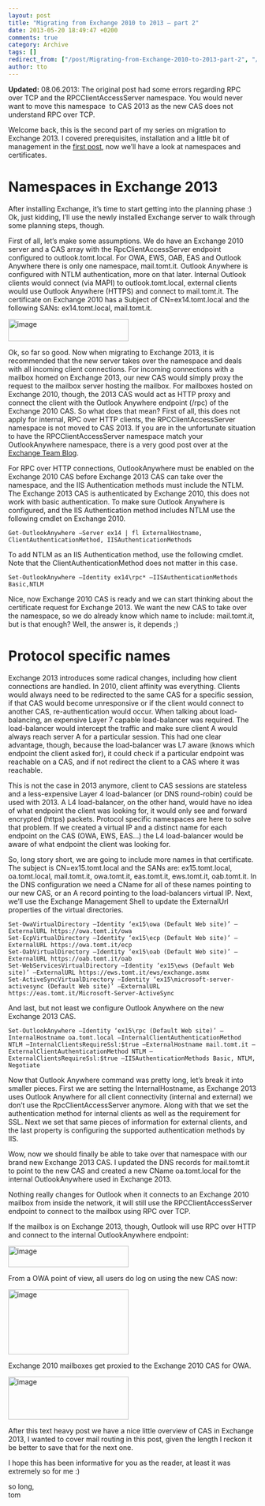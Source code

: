 ```yaml
---
layout: post
title: "Migrating from Exchange 2010 to 2013 – part 2"
date: 2013-05-20 18:49:47 +0200
comments: true
category: Archive
tags: []
redirect_from: ["/post/Migrating-from-Exchange-2010-to-2013-part-2", "/post/migrating-from-exchange-2010-to-2013-part-2"]
author: tto
---
```

<!-- more -->
<p><strong>Updated:</strong> 08.06.2013: The original post had some errors regarding RPC over TCP and the RPCClientAccessServer namespace. You would never want to move this namespace&#160; to CAS 2013 as the new CAS does not understand RPC over TCP.</p>  <p>Welcome back, this is the second part of my series on migration to Exchange 2013. I covered prerequisites, installation and a little bit of management in the <a href="/post/Migrating-from-Exchange-2010-to-2013-part-1.aspx">first post</a>, now we’ll have a look at namespaces and certificates.</p>  <h1>Namespaces in Exchange 2013</h1>  <p>After installing Exchange, it’s time to start getting into the planning phase :) Ok, just kidding, I’ll use the newly installed Exchange server to walk through some planning steps, though.</p>  <p>First of all, let’s make some assumptions. We do have an Exchange 2010 server and a CAS array with the RpcClientAccessServer endpoint configured to outlook.tomt.local. For OWA, EWS, OAB, EAS and Outlook Anywhere there is only one namespace, mail.tomt.it. Outlook Anywhere is configured with NTLM authentication, more on that later. Internal Outlook clients would connect (via MAPI) to outlook.tomt.local, external clients would use Outlook Anywhere (HTTPS) and connect to mail.tomt.it. The certificate on Exchange 2010 has a Subject of CN=ex14.tomt.local and the following SANs: ex14.tomt.local, mail.tomt.it.</p>  <p><a href="/assets/archive/image_505.png"><img title="image" style="border-left-width: 0px; border-right-width: 0px; border-bottom-width: 0px; display: inline; border-top-width: 0px" border="0" alt="image" src="/assets/archive/image_thumb_503.png" width="244" height="45" /></a> </p>  <p>Ok, so far so good. Now when migrating to Exchange 2013, it is recommended that the new server takes over the namespace and deals with all incoming client connections. For incoming connections with a mailbox homed on Exchange 2013, our new CAS would simply proxy the request to the mailbox server hosting the mailbox. For mailboxes hosted on Exchange 2010, though, the 2013 CAS would act as HTTP proxy and connect the client with the Outlook Anywhere endpoint (/rpc) of the Exchange 2010 CAS. So what does that mean? First of all, this does not apply for internal, RPC over HTTP clients, the RPCClientAccessServer namespace is not moved to CAS 2013. If you are in the unfortunate situation to have the RPCClientAccessServer namespace match your OutlookAnywhere namespace, there is a very good post over at the <a href="http://blogs.technet.com/b/exchange/archive/2013/05/23/ambiguous-urls-and-their-effect-on-exchange-2010-to-exchange-2013-migrations.aspx" target="_blank">Exchange Team Blog</a>.</p>  <p>For RPC over HTTP connections, OutlookAnywhere must be enabled on the Exchange 2010 CAS before Exchange 2013 CAS can take over the namespace, and the IIS Authentication methods must include the NTLM. The Exchange 2013 CAS is authenticated by Exchange 2010, this does not work with basic authentication. To make sure Outlook Anywhere is configured, and the IIS Authentication method includes NTLM use the following cmdlet on Exchange 2010.</p>  <p><code>Get-OutlookAnywhere –Server ex14 | fl ExternalHostname, ClientAuthenticationMethod, IISAuthenticationMethods</code></p>  <p>To add NTLM as an IIS Authentication method, use the following cmdlet. Note that the ClientAuthenticationMethod does not matter in this case.</p>  <p><code>Set-OutlookAnywhere –Identity ex14\rpc* –IISAuthenticationMethods Basic,NTLM</code></p>  <p>Nice, now Exchange 2010 CAS is ready and we can start thinking about the certificate request for Exchange 2013. We want the new CAS to take over the namespace, so we do already know which name to include: mail.tomt.it, but is that enough? Well, the answer is, it depends ;)</p>  <h1>Protocol specific names</h1>  <p>Exchange 2013 introduces some radical changes, including how client connections are handled. In 2010, client affinity was everything. Clients would always need to be redirected to the same CAS for a specific session, if that CAS would become unresponsive or if the client would connect to another CAS, re-authentication would occur. When talking about load-balancing, an expensive Layer 7 capable load-balancer was required. The load-balancer would intercept the traffic and make sure client A would always reach server A for a particular session. This had one clear advantage, though, because the load-balancer was L7 aware (knows which endpoint the client asked for), it could check if a particular endpoint was reachable on a CAS, and if not redirect the client to a CAS where it was reachable. </p>  <p>This is not the case in 2013 anymore, client to CAS sessions are stateless and a less-expensive Layer 4 load-balancer (or DNS round-robin) could be used with 2013. A L4 load-balancer, on the other hand, would have no idea of what endpoint the client was looking for, it would only see and forward encrypted (https) packets. Protocol specific namespaces are here to solve that problem. If we created a virtual IP and a distinct name for each endpoint on the CAS (OWA, EWS, EAS…) the L4 load-balancer would be aware of what endpoint the client was looking for.</p>  <p>So, long story short, we are going to include more names in that certificate. The subject is CN=ex15.tomt.local and the SANs are: ex15.tomt.local, oa.tomt.local, mail.tomt.it, owa.tomt.it, eas.tomt.it, ews.tomt.it, oab.tomt.it. In the DNS configuration we need a CName for all of these names pointing to our new CAS, or an A record pointing to the load-balancers virtual IP. Next, we’ll use the Exchange Management Shell to update the ExternalUrl properties of the virtual directories.</p>  <p><code>Set-OwaVirtualDirectory –Identity ‘ex15\owa (Default Web site)’ –ExternalURL https://owa.tomt.it/owa      <br />Set-EcpVirtualDirectory –Identity ‘ex15\ecp (Default Web site)’ –ExternalURL https://owa.tomt.it/ecp       <br />Set-OabVirtualDirectory –Identity ‘ex15\oab (Default Web site)’ –ExternalURL https://oab.tomt.it/oab       <br />Set-WebServicesVirtualDirectory –Identity ‘ex15\ews (Default Web site)’ –ExternalURL https://ews.tomt.it/ews/exchange.asmx       <br />Set-ActiveSyncVirtualDirectory –Identity ‘ex15\microsoft-server-activesync (Default Web site)’ –ExternalURL https://eas.tomt.it/Microsoft-Server-ActiveSync</code></p>  <p>And last, but not least we configure Outlook Anywhere on the new Exchange 2013 CAS.</p>  <p><code>Set-OutlookAnywhere –Identity ‘ex15\rpc (Default Web site)’ –InternalHostname oa.tomt.local –InternalClientAuthenticationMethod NTLM –InternalClientsRequireSsl:$true –ExternalHostname mail.tomt.it –ExternalClientAuthenticationMethod NTLM –ExternalClientsRequireSsl:$true –IISAuthenticationMethods Basic, NTLM, Negotiate</code></p>  <p>Now that Outlook Anywhere command was pretty long, let’s break it into smaller pieces. First we are setting the InternalHostname, as Exchange 2013 uses Outlook Anywhere for all client connectivity (internal and external) we don’t use the RpcClientAccessServer anymore. Along with that we set the authentication method for internal clients as well as the requirement for SSL. Next we set that same pieces of information for external clients, and the last property is configuring the supported authentication methods by IIS.</p>  <p>Wow, now we should finally be able to take over that namespace with our brand new Exchange 2013 CAS. I updated the DNS records for mail.tomt.it to point to the new CAS and created a new CName oa.tomt.local for the internal OutlookAnywhere used in Exchange 2013. </p>  <p>Nothing really changes for Outlook when it connects to an Exchange 2010 mailbox from inside the network, it will still use the RPCClientAccessServer endpoint to connect to the mailbox using RPC over TCP.</p>  <p>If the mailbox is on Exchange 2013, though, Outlook will use RPC over HTTP and connect to the internal OutlookAnywhere endpoint:</p>  <p><a href="/assets/archive/image_533.png"><img title="image" style="border-top: 0px; border-right: 0px; border-bottom: 0px; border-left: 0px; display: inline" border="0" alt="image" src="/assets/archive/image_thumb_531.png" width="244" height="43" /></a> </p>  <p>From a OWA point of view, all users do log on using the new CAS now:</p>  <p><a href="/assets/archive/image_508.png"><img title="image" style="border-left-width: 0px; border-right-width: 0px; border-bottom-width: 0px; display: inline; border-top-width: 0px" border="0" alt="image" src="/assets/archive/image_thumb_506.png" width="244" height="132" /></a></p>  <p>Exchange 2010 mailboxes get proxied to the Exchange 2010 CAS for OWA.</p>  <p><a href="/assets/archive/image_509.png"><img title="image" style="border-left-width: 0px; border-right-width: 0px; border-bottom-width: 0px; display: inline; border-top-width: 0px" border="0" alt="image" src="/assets/archive/image_thumb_507.png" width="244" height="87" /></a> </p>  <p>After this text heavy post we have a nice little overview of CAS in Exchange 2013, I wanted to cover mail routing in this post, given the length I reckon it be better to save that for the next one.</p>  <p></p>  <p>I hope this has been informative for you as the reader, at least it was extremely so for me :)</p>  <p>so long,    <br />tom</p>


